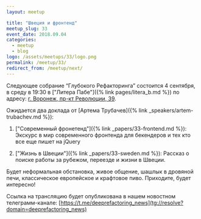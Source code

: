 ```yaml
---
layout: meetup

title: "Швеция и фронтенд"
meetup_slug: 33
event_date: 2018.09.04
categories:
  - meetup
  - blog
logo: /assets/meetups/33/logo.png
permalink: /meetup/33/
redirect_from: /meetup/next/
---
```


Следующее собрание “Глубокого Рефакторинга” состоится 4 сентября, в среду в 19:30 в ["Литера Пабе"]({% link pages/litera_b.md %}) по адресу: [г. Воронеж, пр-кт Революции, 39](http://go.2gis.com/knmv6).

Ожидается два доклада от [Артема Трубачев]({% link _speakers/artem-trubachev.md %}):

1. ["Современный фронетенд"]({% link _papers/33-frontend.md %}): Экскурс в мир современного фронтенда для бекендеров и тех кто все еще пишет на jQuery

2. ["Жизнь в Швеции"]({% link _papers/33-sweden.md %}): Рассказ о поиске работы за рубежом, переезде и жизни в Швеции.

Будет неформальная обстановка, живое общение, шашлык в дровяной печи, классическое европейское и крафтовое пиво. Приходите, будет интересно!

Ссылка на трансляцию будет опубликована в нашем новостном телеграмм-канале: [https://t.me/deeprefactoring_news](tg://resolve?domain=deeprefactoring_news)
